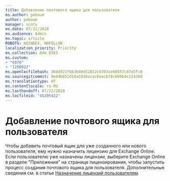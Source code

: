 ```yaml
---
title: Добавление почтового ящика для пользователя
ms.author: pebaum
author: pebaum
manager: scotv
ms.date: 07/21/2020
ms.audience: Admin
ms.topic: article
ROBOTS: NOINDEX, NOFOLLOW
localization_priority: Priority
ms.collection: Adm_O365
ms.custom:
- "6070"
- "1200022"
ms.openlocfilehash: 36dd921f663b40d52812c8703ce60557c87e5fc0
ms.sourcegitcommit: 9e44b852d18a2816acac0aacb78cb99b4c114368
ms.translationtype: HT
ms.contentlocale: ru-RU
ms.lasthandoff: 07/22/2020
ms.locfileid: "45205422"
---
```

# <a name="adding-a-mailbox-to-a-user"></a>Добавление почтового ящика для пользователя

Чтобы добавить почтовый ящик для уже созданного или нового пользователя, ему нужно назначить лицензию для Exchange Online. Если пользователю уже назначены лицензии, выберите Exchange Online в разделе "Приложения" на странице лицензирования, чтобы запустить процесс создания почтового ящика для пользователя. Дополнительные сведения см. в статье [Назначение лицензий пользователям](https://docs.microsoft.com/microsoft-365/admin/manage/assign-licenses-to-users).